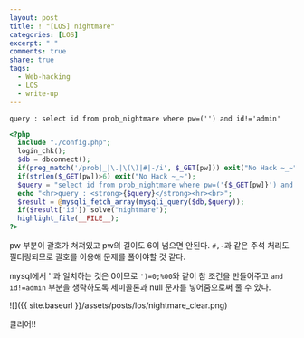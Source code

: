 ```yaml
---
layout: post
title: ! "[LOS] nightmare"
categories: [LOS]
excerpt: " "
comments: true
share: true
tags:
  - Web-hacking
  - LOS
  - write-up
---
```


`query : select id from prob_nightmare where pw=('') and id!='admin'`

```php
<?php 
  include "./config.php"; 
  login_chk(); 
  $db = dbconnect(); 
  if(preg_match('/prob|_|\.|\(\)|#|-/i', $_GET[pw])) exit("No Hack ~_~"); 
  if(strlen($_GET[pw])>6) exit("No Hack ~_~"); 
  $query = "select id from prob_nightmare where pw=('{$_GET[pw]}') and id!='admin'"; 
  echo "<hr>query : <strong>{$query}</strong><hr><br>"; 
  $result = @mysqli_fetch_array(mysqli_query($db,$query)); 
  if($result['id']) solve("nightmare"); 
  highlight_file(__FILE__); 
?>
```

pw 부분이 괄호가 쳐져있고 pw의 길이도 6이 넘으면 안된다.
`#,-`과 같은 주석 처리도 필터링되므로 괄호를 이용해 문제를 풀어야할 것 같다.

mysql에서 ''과 일치하는 것은 0이므로 `')=0;%00`와 같이 참 조건을 만들어주고
`and id!=admin` 부분을 생략하도록 세미콜론과 null 문자를 넣어줌으로써 풀 수 있다.

![]({{ site.baseurl }}/assets/posts/los/nightmare_clear.png)

클리어!!
